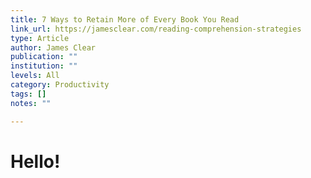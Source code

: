 ```yaml
---
title: 7 Ways to Retain More of Every Book You Read
link_url: https://jamesclear.com/reading-comprehension-strategies
type: Article
author: James Clear
publication: ""
institution: ""
levels: All
category: Productivity
tags: []
notes: ""

---
```


# Hello!
